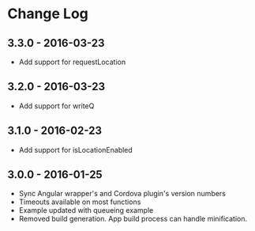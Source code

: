 # Change Log

## 3.3.0 - 2016-03-23
- Add support for requestLocation

## 3.2.0 - 2016-03-23
- Add support for writeQ

## 3.1.0 - 2016-02-23
- Add support for isLocationEnabled

## 3.0.0 - 2016-01-25
- Sync Angular wrapper's and Cordova plugin's version numbers
- Timeouts available on most functions
- Example updated with queueing example
- Removed build generation. App build process can handle minification.

